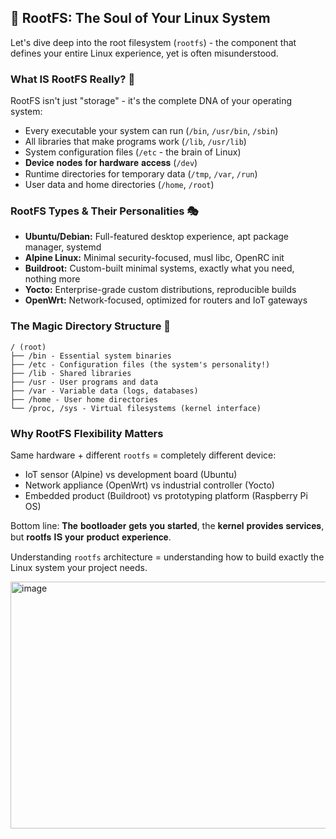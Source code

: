 ## 🌳 RootFS: The Soul of Your Linux System

Let's dive deep into the root filesystem (`rootfs`) - the component that defines your entire Linux experience, yet is often misunderstood.

### What IS RootFS Really? 🤔
RootFS isn't just "storage" - it's the complete DNA of your operating system:
- Every executable your system can run (`/bin`, `/usr/bin`, `/sbin`)
- All libraries that make programs work (`/lib`, `/usr/lib`)
- System configuration files (`/etc` - the brain of Linux)
- 𝐃𝐞𝐯𝐢𝐜𝐞 𝐧𝐨𝐝𝐞𝐬 𝐟𝐨𝐫 𝐡𝐚𝐫𝐝𝐰𝐚𝐫𝐞 𝐚𝐜𝐜𝐞𝐬𝐬 (`/dev`)
- Runtime directories for temporary data (`/tmp`, `/var`, `/run`)
- User data and home directories (`/home`, `/root`)

### RootFS Types & Their Personalities 🎭
- **Ubuntu/Debian:** Full-featured desktop experience, apt package manager, systemd
- **Alpine Linux:** Minimal security-focused, musl libc, OpenRC init
- **Buildroot:** Custom-built minimal systems, exactly what you need, nothing more
- **Yocto:** Enterprise-grade custom distributions, reproducible builds
- **OpenWrt:** Network-focused, optimized for routers and IoT gateways

### The Magic Directory Structure 📁
```
/ (root)
├── /bin - Essential system binaries
├── /etc - Configuration files (the system's personality!)
├── /lib - Shared libraries
├── /usr - User programs and data
├── /var - Variable data (logs, databases)
├── /home - User home directories 
└── /proc, /sys - Virtual filesystems (kernel interface)
```

### Why RootFS Flexibility Matters
Same hardware + different `rootfs` = completely different device:
- IoT sensor (Alpine) vs development board (Ubuntu)
- Network appliance (OpenWrt) vs industrial controller (Yocto)
- Embedded product (Buildroot) vs prototyping platform (Raspberry Pi OS)

Bottom line: 𝐓𝐡𝐞 𝐛𝐨𝐨𝐭𝐥𝐨𝐚𝐝𝐞𝐫 𝐠𝐞𝐭𝐬 𝐲𝐨𝐮 𝐬𝐭𝐚𝐫𝐭𝐞𝐝, the 𝐤𝐞𝐫𝐧𝐞𝐥 𝐩𝐫𝐨𝐯𝐢𝐝𝐞𝐬 𝐬𝐞𝐫𝐯𝐢𝐜𝐞𝐬, but 𝐫𝐨𝐨𝐭𝐟𝐬 𝐈𝐒 𝐲𝐨𝐮𝐫 𝐩𝐫𝐨𝐝𝐮𝐜𝐭 𝐞𝐱𝐩𝐞𝐫𝐢𝐞𝐧𝐜𝐞.

Understanding `rootfs` architecture = understanding how to build exactly the Linux system your project needs.

<img width="800" height="395" alt="image" src="https://github.com/user-attachments/assets/3ab691c5-d0df-4a6a-b095-fd1b1b89f2ec" />

